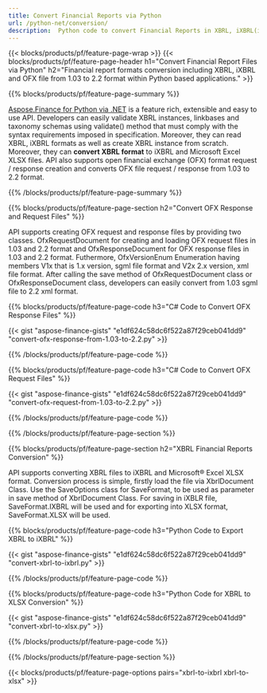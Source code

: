 ```yaml
---
title: Convert Financial Reports via Python
url: /python-net/conversion/
description:  Python code to convert Financial Reports in XBRL, iXBRL(inline xbrl) and OFX file fomats via Python library.
---
```

{{< blocks/products/pf/feature-page-wrap >}}
{{< blocks/products/pf/feature-page-header h1="Convert Financial Report Files via Python" h2="Financial report formats conversion including XBRL, iXBRL and OFX file from 1.03 to 2.2 format within Python based applications." >}}

{{% blocks/products/pf/feature-page-summary %}}

[Aspose.Finance for Python via .NET](https://products.aspose.com/finance/python-net/) is a feature rich, extensible and easy to use API. Developers can easily validate XBRL instances, linkbases and taxonomy schemas using validate() method that must comply with the syntax requirements imposed in specification. Moreover, they can read XBRL, iXBRL formats as well as create XBRL instance from scratch. Moreover, they can **convert XBRL format** to iXBRL and Microsoft Excel XLSX files. API also supports open financial exchange (OFX) format request / response creation and converts OFX file request / response from 1.03 to 2.2 format.

{{% /blocks/products/pf/feature-page-summary  %}}

{{% blocks/products/pf/feature-page-section  h2="Convert OFX Response and Request Files" %}}

API supports creating OFX request and response files by providing two classes. OfxRequestDocument for creating and loading OFX request files in 1.03 and 2.2 format and OfxResponseDocument for OFX response files in 1.03 and 2.2 format. Futhermore, OfxVersionEnum Enumeration having members V1x that is 1.x version, sgml file format and V2x 2.x version, xml file format. After calling the save method of OfxRequestDocument class or OfxResponseDocument class, developers can easily convert from 1.03 sgml file to 2.2 xml format.


{{% blocks/products/pf/feature-page-code h3="C# Code to Convert OFX Response Files" %}}

{{< gist "aspose-finance-gists" "e1df624c58dc6f522a87f29ceb041dd9" "convert-ofx-response-from-1.03-to-2.2.py" >}} 

{{% /blocks/products/pf/feature-page-code  %}}

{{% blocks/products/pf/feature-page-code h3="C# Code to Convert OFX Request Files" %}}

{{< gist "aspose-finance-gists" "e1df624c58dc6f522a87f29ceb041dd9" "convert-ofx-request-from-1.03-to-2.2.py" >}} 

{{% /blocks/products/pf/feature-page-code  %}}

{{% /blocks/products/pf/feature-page-section %}}

{{% blocks/products/pf/feature-page-section  h2="XBRL Financial Reports Conversion" %}}

API supports converting XBRL files to iXBRL and Microsoft® Excel XLSX format. Conversion process is simple, firstly load the file via XbrlDocument Class. Use the SaveOptions class for SaveFormat, to be used as parameter in save method of XbrlDocument Class. For saving in iXBLR file, SaveFormat.IXBRL will be used and for exporting into XLSX format, SaveFormat.XLSX will be used.

{{% blocks/products/pf/feature-page-code h3="Python Code to Export XBRL to iXBRL" %}}

{{< gist "aspose-finance-gists" "e1df624c58dc6f522a87f29ceb041dd9" "convert-xbrl-to-ixbrl.py" >}} 

{{% /blocks/products/pf/feature-page-code  %}}

{{% blocks/products/pf/feature-page-code h3="Python Code for XBRL to XLSX Conversion" %}}

{{< gist "aspose-finance-gists" "e1df624c58dc6f522a87f29ceb041dd9" "convert-xbrl-to-xlsx.py" >}} 

{{% /blocks/products/pf/feature-page-code  %}}

{{% /blocks/products/pf/feature-page-section %}}

{{< blocks/products/pf/feature-page-options pairs="xbrl-to-ixbrl xbrl-to-xlsx" >}}